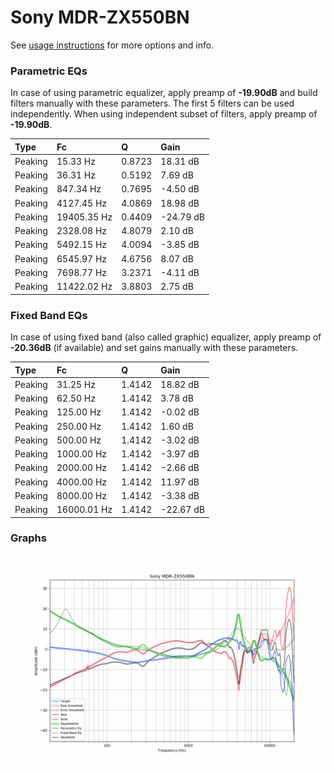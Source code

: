 # Sony MDR-ZX550BN
See [usage instructions](https://github.com/jaakkopasanen/AutoEq#usage) for more options and info.

### Parametric EQs
In case of using parametric equalizer, apply preamp of **-19.90dB** and build filters manually
with these parameters. The first 5 filters can be used independently.
When using independent subset of filters, apply preamp of **-19.90dB**.

| Type    | Fc          |      Q | Gain      |
|:--------|:------------|:-------|:----------|
| Peaking | 15.33 Hz    | 0.8723 | 18.31 dB  |
| Peaking | 36.31 Hz    | 0.5192 | 7.69 dB   |
| Peaking | 847.34 Hz   | 0.7695 | -4.50 dB  |
| Peaking | 4127.45 Hz  | 4.0869 | 18.98 dB  |
| Peaking | 19405.35 Hz | 0.4409 | -24.79 dB |
| Peaking | 2328.08 Hz  | 4.8079 | 2.10 dB   |
| Peaking | 5492.15 Hz  | 4.0094 | -3.85 dB  |
| Peaking | 6545.97 Hz  | 4.6756 | 8.07 dB   |
| Peaking | 7698.77 Hz  | 3.2371 | -4.11 dB  |
| Peaking | 11422.02 Hz | 3.8803 | 2.75 dB   |

### Fixed Band EQs
In case of using fixed band (also called graphic) equalizer, apply preamp of **-20.36dB**
(if available) and set gains manually with these parameters.

| Type    | Fc          |      Q | Gain      |
|:--------|:------------|:-------|:----------|
| Peaking | 31.25 Hz    | 1.4142 | 18.82 dB  |
| Peaking | 62.50 Hz    | 1.4142 | 3.78 dB   |
| Peaking | 125.00 Hz   | 1.4142 | -0.02 dB  |
| Peaking | 250.00 Hz   | 1.4142 | 1.60 dB   |
| Peaking | 500.00 Hz   | 1.4142 | -3.02 dB  |
| Peaking | 1000.00 Hz  | 1.4142 | -3.97 dB  |
| Peaking | 2000.00 Hz  | 1.4142 | -2.66 dB  |
| Peaking | 4000.00 Hz  | 1.4142 | 11.97 dB  |
| Peaking | 8000.00 Hz  | 1.4142 | -3.38 dB  |
| Peaking | 16000.01 Hz | 1.4142 | -22.67 dB |

### Graphs
![](./Sony%20MDR-ZX550BN.png)